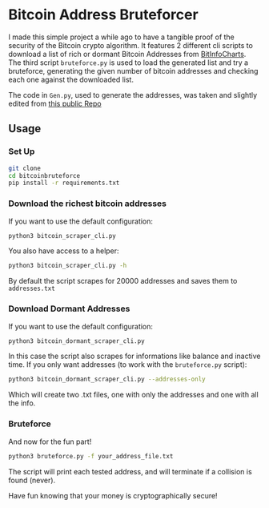 # Bitcoin Address Bruteforcer

I made this simple project a while ago to have a tangible proof of the security of the Bitcoin crypto algorithm. It features 2 different cli scripts to download a list of rich or dormant Bitcoin Addresses from [BitInfoCharts](https://bitinfocharts.com). The third script ```bruteforce.py``` is used to load the generated list and try a bruteforce, generating the given number of bitcoin addresses and checking each one against the downloaded list.

The code in ```Gen.py```, used to generate the addresses, was taken and slightly edited from [this public Repo](https://github.com/BRO200BS/Bitcoin-Address-Generator/tree/main)

## Usage

### Set Up

```bash
git clone 
cd bitcoinbruteforce
pip install -r requirements.txt
```
### Download the richest bitcoin addresses

If you want to use the default configuration:
```bash
python3 bitcoin_scraper_cli.py 
```

You also have access to a helper:
```bash
python3 bitcoin_scraper_cli.py -h
```

By default the script scrapes for 20000 addresses and saves them to ```addresses.txt```

### Download Dormant Addresses

If you want to use the default configuration:

```bash
python3 bitcoin_dormant_scraper_cli.py 
```

In this case the script also scrapes for informations like balance and inactive time. If you only want addresses (to work with the ```bruteforce.py``` script):

```bash
python3 bitcoin_dormant_scraper_cli.py --addresses-only
```

Which will create two .txt files, one with only the addresses and one with all the info.

### Bruteforce

And now for the fun part! 

```bash
python3 bruteforce.py -f your_address_file.txt
```

The script will print each tested address, and will terminate if a collision is found (never).


Have fun knowing that your money is cryptographically secure!